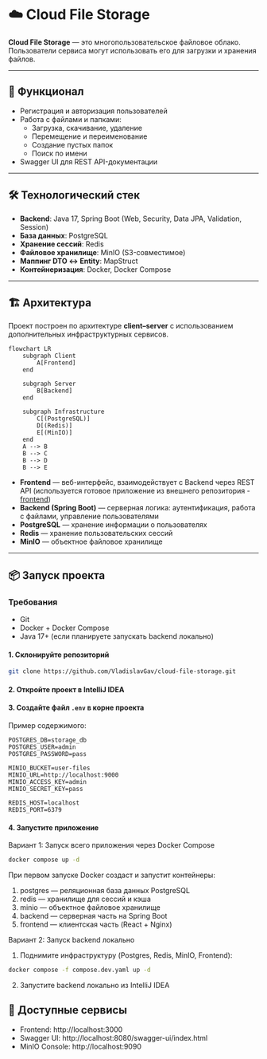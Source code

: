 # ☁️ Cloud File Storage

**Cloud File Storage** — это многопользовательское файловое облако. 
Пользователи сервиса могут использовать его для загрузки и хранения файлов.

---

## 🚀 Функционал

- Регистрация и авторизация пользователей
- Работа с файлами и папками:
  - Загрузка, скачивание, удаление
  - Перемещение и переименование
  - Создание пустых папок
  - Поиск по имени
- Swagger UI для REST API-документации

---
## 🛠️ Технологический стек

- **Backend**: Java 17, Spring Boot (Web, Security, Data JPA, Validation, Session)
- **База данных**: PostgreSQL
- **Хранение сессий**: Redis
- **Файловое хранилище**: MinIO (S3-совместимое)
- **Маппинг DTO ↔ Entity**: MapStruct
- **Контейнеризация**: Docker, Docker Compose

---

## 🏗️ Архитектура

Проект построен по архитектуре **client–server** с использованием дополнительных инфраструктурных сервисов.

```mermaid
flowchart LR
    subgraph Client
        A[Frontend]
    end

    subgraph Server
        B[Backend]
    end
    
    subgraph Infrastructure
        C[(PostgreSQL)]
        D[(Redis)]
        E[(MinIO)]
    end
    A --> B
    B --> C
    B --> D
    B --> E
```

- **Frontend** — веб-интерфейс, взаимодействует с Backend через REST API (используется готовое приложение  из внешнего репозитория - <a href="https://github.com/zhukovsd/cloud-storage-frontend/">frontend</a>)
- **Backend (Spring Boot)** — серверная логика: аутентификация, работа с файлами, управление пользователями
- **PostgreSQL** — хранение информации о пользователях
- **Redis** — хранение пользовательских сессий 
- **MinIO** — объектное файловое хранилище
---

## 📦 Запуск проекта

### Требования
- Git
- Docker + Docker Compose
- Java 17+ (если планируете запускать backend локально)

#### 1. Склонируйте репозиторий
```bash
git clone https://github.com/VladislavGav/cloud-file-storage.git
```

#### 2. Откройте проект в IntelliJ IDEA

#### 3. Создайте файл `.env` в корне проекта

Пример содержимого:
 ```
POSTGRES_DB=storage_db
POSTGRES_USER=admin
POSTGRES_PASSWORD=pass

MINIO_BUCKET=user-files
MINIO_URL=http://localhost:9000
MINIO_ACCESS_KEY=admin
MINIO_SECRET_KEY=pass

REDIS_HOST=localhost
REDIS_PORT=6379
```
#### 4. Запустите приложение

Вариант 1: Запуск всего приложения через Docker Compose
```bash
docker compose up -d
```
При первом запуске Docker создаст и запустит контейнеры:
1. postgres — реляционная база данных PostgreSQL
2. redis — хранилище для сессий и кэша
3. minio — объектное файловое хранилище
4. backend — серверная часть на Spring Boot
5. frontend — клиентская часть (React + Nginx)

Вариант 2: Запуск backend локально
1. Поднимите инфраструктуру (Postgres, Redis, MinIO, Frontend):
```bash
docker compose -f compose.dev.yaml up -d
```
2. Запустите backend локально из IntelliJ IDEA

## 🔗 Доступные сервисы

- Frontend: http://localhost:3000
- Swagger UI: http://localhost:8080/swagger-ui/index.html
- MinIO Console: http://localhost:9090
